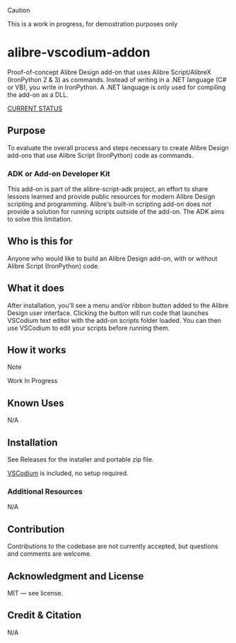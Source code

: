 > [!CAUTION]
> This is a work in progress, for demostration purposes only

# alibre-vscodium-addon

Proof-of-concept Alibre Design add-on that uses Alibre Script/AlibreX (IronPython 2 & 3) as commands. Instead of writing in a .NET language (C# or VB), you write in IronPython. A .NET language is only used for compiling the add-on as a DLL.

[CURRENT STATUS](https://github.com/stephensmitchell/alibre-vscodium-addon/discussions/1?sort=new)

## Purpose

To evaluate the overall process and steps necessary to create Alibre Design add-ons that use Alibre Script (IronPython) code as commands. 

###  ADK or Add-on Developer Kit

This add-on is part of the alibre-script-adk project, an effort to share lessons learned and provide public resources for modern Alibre Design scripting and programming. Alibre's built-in scripting add-on does not provide a solution for running scripts outside of the add-on. The ADK aims to solve this limitation.

## Who is this for

Anyone who would like to build an Alibre Design add-on, with or without Alibre Script (IronPython) code. 

## What it does

After installation, you'll see a menu and/or ribbon button added to the Alibre Design user interface. Clicking the button will run code that launches VSCodium text editor with the add-on scripts folder loaded. You can then use VSCodium to edit your scripts before running them.

## How it works

> [!NOTE]
> Work In Progress

## Known Uses

N/A

## Installation

See Releases for the installer and portable zip file.

[VSCodium](https://vscodium.com/) is included, no setup required.

### Additional Resources

N/A

## Contribution

Contributions to the codebase are not currently accepted, but questions and comments are welcome.

## Acknowledgment and License

MIT — see license.

## Credit & Citation

N/A

